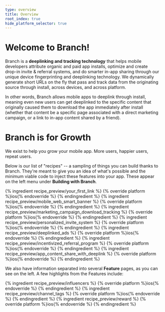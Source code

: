 ```yaml
---
type: overview
title: Overview
root_index: true
hide_platform_selector: true
---
```


# Welcome to Branch!

Branch is a **deeplinking and tracking technology** that helps mobile developers attribute organic and paid app installs, optimize and create drop-in invite & referral systems, and do smarter in-app sharing through our unique device fingerprinting and deeplinking technology. We dynamically generate short URLs on the fly that pass and track data from the originating source through install, across devices, and across platform.

In other words, Branch allows mobile apps to deeplink through install, meaning even new users can get deeplinked to the specific content that originally caused them to download the app immediately after install (whether that content be a specific page associated with a direct marketing campaign, or a link to in-app content shared by a friend).


# Branch is for Growth

We exist to help you grow your mobile app. More users, happier users, repeat users.

Below is our list of "recipes" -- a sampling of things you can build thanks to Branch. They're meant to give you an idea of what's possible and the minimum viable code to inject these features into your app. These appear on the left menu under **Building with Branch**.

{% ingredient recipe_preview/your_first_link %}
	{% override platform %}ios{% endoverride %}
{% endingredient %}
{% ingredient recipe_preview/mobile_web_smart_banner %}
	{% override platform %}ios{% endoverride %}
{% endingredient %}
{% ingredient recipe_preview/marketing_campaign_download_tracking %}
	{% override platform %}ios{% endoverride %}
{% endingredient %}
{% ingredient recipe_preview/personalized_invite_system %}
	{% override platform %}ios{% endoverride %}
{% endingredient %}
{% ingredient recipe_preview/deeplinked_ads %}
	{% override platform %}ios{% endoverride %}
{% endingredient %}
{% ingredient recipe_preview/incentivized_referral_program %}
	{% override platform %}ios{% endoverride %}
{% endingredient %}
{% ingredient recipe_preview/app_content_share_with_deeplink %}
	{% override platform %}ios{% endoverride %}
{% endingredient %}


We also have information separated into several **Feature** pages, as you can see on the left. A few highlights from the Features include:

{% ingredient recipe_preview/influencers %}
	{% override platform %}ios{% endoverride %}
{% endingredient %}
{% ingredient recipe_preview/channel_tags %}
	{% override platform %}ios{% endoverride %}
{% endingredient %}
{% ingredient recipe_preview/reward %}
	{% override platform %}ios{% endoverride %}
{% endingredient %}
